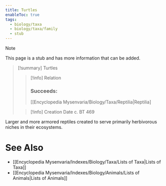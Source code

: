 ```yaml
---
title: Turtles
enableToc: true
tags:
  - biology/taxa
  - biology/taxa/family
  - stub
---
```


> [!note]
> This page is a stub and has more information that can be added.

> [!summary] Turtles
> > [!info] Relation
> > ### Succeeds:
> > [[Encyclopedia Mysenvaria/Biology/Taxa/Reptilia|Reptilia]
>
> > [!info] Creation Date
> > c. BT 469

Larger and more armored reptiles created to serve primarily herbivorous niches in their ecosystems.

# See Also
- [[Encyclopedia Mysenvaria/Indexes/Biology/Taxa/Lists of Taxa|Lists of Taxa]]
- [[Encyclopedia Mysenvaria/Indexes/Biology/Animals/Lists of Animals|Lists of Animals]]
